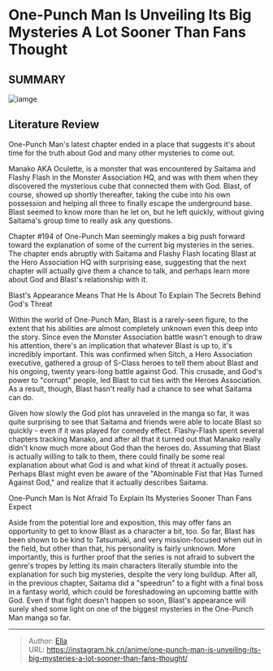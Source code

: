 # One-Punch Man Is Unveiling Its Big Mysteries A Lot Sooner Than Fans Thought


## SUMMARY 

![iamge](https://static1.srcdn.com/wordpress/wp-content/uploads/2023/10/opm-saitama-god-blast.jpg)

## Literature Review

One-Punch Man&#39;s latest chapter ended in a place that suggests it&#39;s about time for the truth about God and many other mysteries to come out.





Manako AKA Oculette, is a monster that was encountered by Saitama and Flashy Flash in the Monster Association HQ, and was with them when they discovered the mysterious cube that connected them with God. Blast, of course, showed up shortly thereafter, taking the cube into his own possession and helping all three to finally escape the underground base. Blast seemed to know more than he let on, but he left quickly, without giving Saitama&#39;s group time to really ask any questions.




          

Chapter #194 of One-Punch Man seemingly makes a big push forward toward the explanation of some of the current big mysteries in the series. The chapter ends abruptly with Saitama and Flashy Flash locating Blast at the Hero Association HQ with surprising ease, suggesting that the next chapter will actually give them a chance to talk, and perhaps learn more about God and Blast&#39;s relationship with it.


 Blast&#39;s Appearance Means That He Is About To Explain The Secrets Behind God&#39;s Threat 
          

Within the world of One-Punch Man, Blast is a rarely-seen figure, to the extent that his abilities are almost completely unknown even this deep into the story. Since even the Monster Association battle wasn&#39;t enough to draw his attention, there&#39;s an implication that whatever Blast is up to, it&#39;s incredibly important. This was confirmed when Sitch, a Hero Association executive, gathered a group of S-Class heroes to tell them about Blast and his ongoing, twenty years-long battle against God. This crusade, and God&#39;s power to &#34;corrupt&#34; people, led Blast to cut ties with the Heroes Association. As a result, though, Blast hasn&#39;t really had a chance to see what Saitama can do.




Given how slowly the God plot has unraveled in the manga so far, it was quite surprising to see that Saitama and friends were able to locate Blast so quickly - even if it was played for comedy effect. Flashy-Flash spent several chapters tracking Manako, and after all that it turned out that Manako really didn&#39;t know much more about God than the heroes do. Assuming that Blast is actually willing to talk to them, there could finally be some real explanation about what God is and what kind of threat it actually poses. Perhaps Blast might even be aware of the &#34;Abominable Fist that Has Turned Against God,&#34; and realize that it actually describes Saitama.



 One-Punch Man Is Not Afraid To Explain Its Mysteries Sooner Than Fans Expect 
          

Aside from the potential lore and exposition, this may offer fans an opportunity to get to know Blast as a character a bit, too. So far, Blast has been shown to be kind to Tatsumaki, and very mission-focused when out in the field, but other than that, his personality is fairly unknown. More importantly, this is further proof that the series is not afraid to subvert the genre&#39;s tropes by letting its main characters literally stumble into the explanation for such big mysteries, despite the very long buildup. After all, in the previous chapter, Saitama did a &#34;speedrun&#34; to a fight with a final boss in a fantasy world, which could be foreshadowing an upcoming battle with God. Even if that fight doesn&#39;t happen so soon, Blast&#39;s appearance will surely shed some light on one of the biggest mysteries in the One-Punch Man manga so far.






---

> Author: [Ella](https://instagram.hk.cn/)  
> URL: https://instagram.hk.cn/anime/one-punch-man-is-unveiling-its-big-mysteries-a-lot-sooner-than-fans-thought/  

